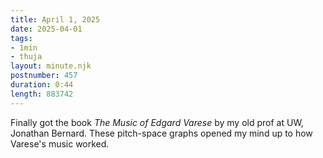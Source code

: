 ```yaml
---
title: April 1, 2025
date: 2025-04-01
tags:
- 1min
- thuja
layout: minute.njk
postnumber: 457
duration: 0:44
length: 883742
---
```

Finally got the book *The Music of Edgard Varese* by my old prof at UW, Jonathan Bernard. These pitch-space graphs opened my mind up to how Varese's music worked. 